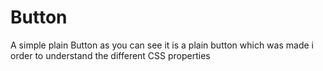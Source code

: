 # Button
A simple plain Button
as you can see it is a plain button which was made i order to understand the different CSS properties
